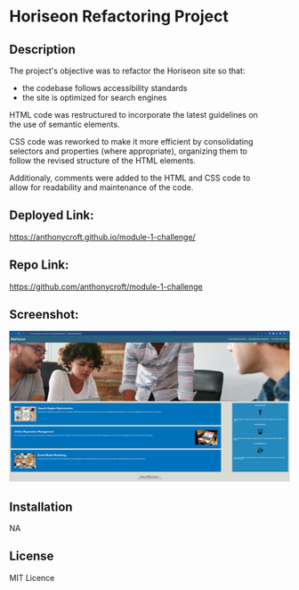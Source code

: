 # Horiseon Refactoring Project

## Description

The project's objective was to refactor the Horiseon site so that: 
* the codebase follows accessibility standards
* the site is optimized for search engines

HTML code was restructured to incorporate the latest guidelines on 
<br>
the  use of semantic elements.

CSS code was reworked to make it more efficient by consolidating 
<br>
selectors and properties (where appropriate), organizing them to 
<br>
follow the revised structure of the HTML elements. 

Additionaly, comments were added to the HTML and CSS code to  
allow for readability and maintenance of the code.

## Deployed Link:

https://anthonycroft.github.io/module-1-challenge/

## Repo Link:

https://github.com/anthonycroft/module-1-challenge

## Screenshot:

![Horiseon Home Page](assets/images/Horiseon-homepage.png)


## Installation

NA

## License

MIT Licence
